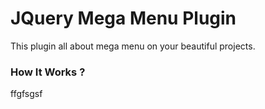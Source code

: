 # JQuery Mega Menu Plugin

This plugin all about mega menu on your beautiful projects.

<h3>How It Works ?</h3>

ffgfsgsf
